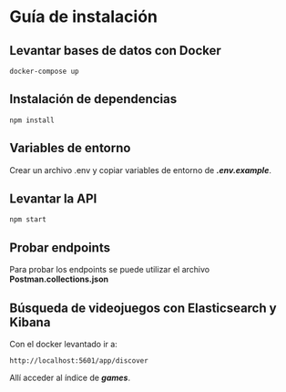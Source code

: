 # Guía de instalación

## Levantar bases de datos con Docker

```
docker-compose up
```

## Instalación de dependencias

```
npm install
```

## Variables de entorno

Crear un archivo .env y copiar variables de entorno de **_.env.example_**.

## Levantar la API

```
npm start
```

## Probar endpoints

Para probar los endpoints se puede utilizar el archivo **Postman.collections.json**

## Búsqueda de videojuegos con Elasticsearch y Kibana

Con el docker levantado ir a:

```
http://localhost:5601/app/discover
```

Allí acceder al índice de **_games_**.
